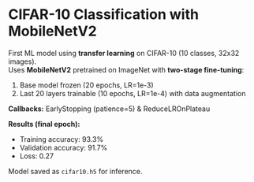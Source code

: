 # CIFAR-10 Classification with MobileNetV2

First ML model using **transfer learning** on CIFAR-10 (10 classes, 32x32 images).  
Uses **MobileNetV2** pretrained on ImageNet with **two-stage fine-tuning**:  
1. Base model frozen (20 epochs, LR=1e-3)  
2. Last 20 layers trainable (10 epochs, LR=1e-4) with data augmentation  

**Callbacks:** EarlyStopping (patience=5) & ReduceLROnPlateau  

**Results (final epoch):**  
- Training accuracy: 93.3%  
- Validation accuracy: 91.7%  
- Loss: 0.27  

Model saved as `cifar10.h5` for inference.

